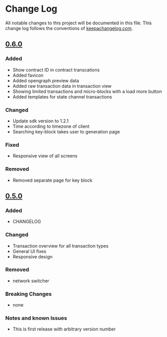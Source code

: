 # Change Log
All notable changes to this project will be documented in this file. This change
log follows the conventions of [keepachangelog.com](http://keepachangelog.com/).

## [0.6.0]
### Added
- Show contract ID in contract transcations
- Added favicon
- Added opengraph preview data
- Added raw transaction data in transaction view
- Showing limited transactions and micro-blocks with a load more button
- Added templates for state channel transactions

### Changed
- Update sdk version to 1.2.1
- Time according to timezone of client
- Searching key-block takes user to generation page

### Fixed
- Responsive view of all screens

### Removed
- Removed separate page for key block

[0.6.0]: https://github.com/aeternity/aepp-blockchain-explorer/compare/0.5.0...0.6.0


## [0.5.0]
### Added
- CHANGELOG

### Changed
- Transaction overview for all transaction types
- General UI fixes
- Responsive design

### Removed
- network switcher

### Breaking Changes
- none

### Notes and known Issues
- This is first release with arbitrary version number


[0.5.0]: https://github.com/aeternity/aepp-blockchain-explorer/compare/0.4.0...0.5.0
